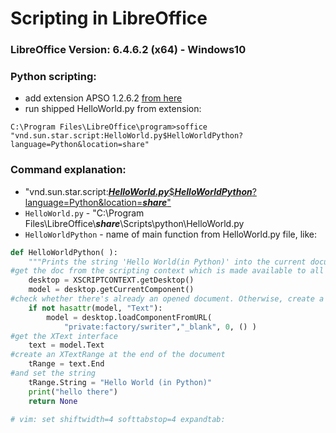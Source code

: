 # Scripting in LibreOffice
### LibreOffice Version: 6.4.6.2 (x64) - Windows10
### Python scripting:
- add extension APSO 1.2.6.2 [from here](https://extensions.libreoffice.org/en/extensions/show/apso-alternative-script-organizer-for-python)
- run shipped HelloWorld.py from extension:
```batch
C:\Program Files\LibreOffice\program>soffice "vnd.sun.star.script:HelloWorld.py$HelloWorldPython?language=Python&location=share"
```
### Command explanation:
- "vnd.sun.star.script:<ins>***HelloWorld.py***$***HelloWorldPython***?language=Python&location=***share***"
- `HelloWorld.py` - "C:\Program Files\LibreOffice\\***share***\\Scripts\python\HelloWorld.py
- `HelloWorldPython` - name of main function from HelloWorld.py file, like:
```python
def HelloWorldPython( ):
    """Prints the string 'Hello World(in Python)' into the current document"""
#get the doc from the scripting context which is made available to all scripts
    desktop = XSCRIPTCONTEXT.getDesktop()
    model = desktop.getCurrentComponent()
#check whether there's already an opened document. Otherwise, create a new one
    if not hasattr(model, "Text"):
        model = desktop.loadComponentFromURL(
            "private:factory/swriter","_blank", 0, () )
#get the XText interface
    text = model.Text
#create an XTextRange at the end of the document
    tRange = text.End
#and set the string
    tRange.String = "Hello World (in Python)"
    print("hello there")
    return None

# vim: set shiftwidth=4 softtabstop=4 expandtab:
````
